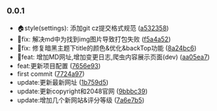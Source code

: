 ## <small>0.0.1</small>

* 🏠style(settings): 添加git cz提交格式规范 ([a532358](https://github.com/marioliu2001/resources-vitepress/commit/a532358))
* 🐛fix: 解决md中为找到img图片导致打包失败 ([f5a4a52](https://github.com/marioliu2001/resources-vitepress/commit/f5a4a52))
* 🐛fix: 修复暗黑主题下title的颜色\&优化\&backTop功能 ([8a24bc6](https://github.com/marioliu2001/resources-vitepress/commit/8a24bc6))
* 🚀feat: 增加MD网址,增加变更日志,爬虫内容展示页面(dev) ([aa05ea7](https://github.com/marioliu2001/resources-vitepress/commit/aa05ea7))
* feat:更新项目配置 ([7656e93](https://github.com/marioliu2001/resources-vitepress/commit/7656e93))
* first commit ([7724a97](https://github.com/marioliu2001/resources-vitepress/commit/7724a97))
* update:更新最新网址 ([1b759d5](https://github.com/marioliu2001/resources-vitepress/commit/1b759d5))
* update:更新copyright和2048官网 ([9bbbc39](https://github.com/marioliu2001/resources-vitepress/commit/9bbbc39))
* update:增加几个新网站&评分等级 ([7a6e7b5](https://github.com/marioliu2001/resources-vitepress/commit/7a6e7b5))



